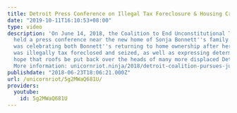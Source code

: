 ```yaml
---
title: Detroit Press Conference on Illegal Tax Foreclosure & Housing Crisis
date: "2019-10-11T16:10:53+08:00"
type: video
description: 'On June 14, 2018, the Coalition to End Unconstitutional Tax Foreclosures
  held a press conference near the new home of Sonja Bonnett''s family. The coalition
  was celebrating both Bonnett''s returning to home ownership after her prior home
  was illegally tax foreclosed and seized, as well as expressing determination and
  hope that roofs be put back over the heads of many more displaced Detroit families.
  More information: unicornriot.ninja/2018/detroit-coalition-pursues-justice-for-illegally-foreclosed-families/'
publishdate: "2018-06-23T18:06:21.000Z"
url: /unicornriot/5g2MWaQ681U/
providers:
  youtube:
    id: 5g2MWaQ681U
---
```


